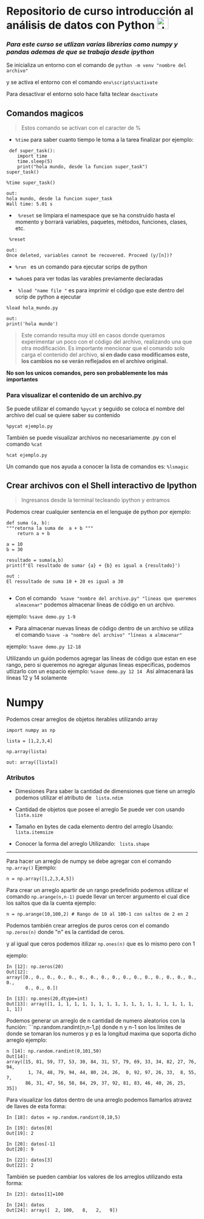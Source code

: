 # Repositorio de curso introducción al análisis de datos con Python <img src="https://upload.wikimedia.org/wikipedia/commons/c/c3/Python-logo-notext.svg" alt="drawing" width="30"/>  

### _Para este curso se utlizan varias librerias como numpy y pandas ademas de que se trabaja desde ipython_ 

Se inicializa un entorno con el comando de
 ```python -m venv "nombre del archivo"```

y se activa el entorno con el comando 
```env\scripts\activate```

Para desactivar el entorno solo hace falta teclear 
```deactivate```


## Comandos magicos 

> Estos comando se activan con el caracter de % 
- ```%time``` para saber cuanto tiempo le toma a la tarea finalizar por ejemplo:
```
 def super_task():
    import time 
    time.sleep(5)
    print("hola mundo, desde la funcion super_task")
super_task()

%time super_task()

out: 
hola mundo, desde la funcion super_task
Wall time: 5.01 s
```

- ``` %reset``` se limpiara el namespace que se ha construido hasta el momento y borrará variables, paquetes, métodos, funciones, clases, etc. 

```
 %reset

out: 
Once deleted, variables cannot be recovered. Proceed (y/[n])?
```

- ```%run ``` es un comando para ejecutar scrips de python
- ```%who```es para ver todas las varables previamente declaradas

- ``` %load "name file "``` es para imprimir el código que este dentro del scrip de python a ejecutar 
 ``` 
 %load hola_mundo.py

 out:
 print('hola mundo')
 ```
 >Este comando resulta muy útil en casos donde queramos experimentar un poco con el código del archivo, realizando una que otra modificación.
Es importante mencionar que el comando solo carga el contenido del archivo, **si en dado caso modificamos este, los cambios no se verán reflejados en el archivo original.**


 __No son los unicos comandos, pero son probablemente los más importantes__



### Para visualizar el contenido de un archivo.py
Se puede utilizar el comando ```%pycat``` y seguido se coloca el nombre del archivo del cual se quiere saber su contenido
```
%pycat ejemplo.py
```

También se puede visualizar archivos no necesariamente .py con el comando ```%cat```
```
%cat ejemplo.py
```


Un comando que nos ayuda a conocer la lista de comandos es: ```%lsmagic```






## Crear archivos con el Shell interactivo de Ipython

> Ingresanos desde la terminal tecleando ipython y entramos

Podemos crear cualquier sentencia en el lenguaje de python por ejemplo: 

``` 
def suma (a, b):
"""retorna la suma de  a + b """
    return a + b 

a = 10 
b = 30

resultado = suma(a,b)
print(f'El resultado de sumar {a} + {b} es igual a {resultado}')

out :
El ressultado de suma 10 + 20 es igual a 30 


```   
- Con el comando ``` %save "nombre del archivo.py" "lineas que queremos almacenar"``` podemos almacenar líneas de código en un archivo. 

ejemplo: 
   ```%save demo.py 1-9```


- Para almacenar nuevas lineas de código dentro de un archivo se utiliza el comando ```%save -a "nombre del archivo" "líneas a almacenar"```

ejemplo: 
```%save demo.py 12-18```

Utilizando un guión podemos agregar las líneas de código que estan en ese rango, pero si queremos no agregar algunas lineas especificas, podemos utlizarlo con un espacio
ejemplo:
```%save demo.py 12 14 ```
Así almacenará las líneas 12 y 14 solamente 

# Numpy 

Podemos crear arreglos de objetos iterables utilizando array 

```
import numpy as np 

lista = [1,2,3,4]

np.array(lista)

out: array([lista])

```

### Atributos 

* Dimesiones
Para saber la cantidad de dimensiones que tiene un arreglo podemos utilizar el 
atributo de ``` lista.ndim```

* Cantidad de objetos que posee el arreglo
Se puede ver con usando ``` lista.size```

* Tamaño en bytes de cada elemento dentro del arreglo
Usando: ``` lista.itemsize```

* Conocer la forma del arreglo
Utilizando: ``` lista.shape```


---

Para hacer un arreglo de numpy se debe agregar con el comando ```np.array()```
Ejemplo: 
```
n = np.array([1,2,3,4,5])
```

Para crear un arreglo apartir de un rango predefinido podemos utilizar el comando ```np.arange(n,n-1)``` puede llevar un tercer argumento el cual dice los saltos que da la cuenta
ejemplo: 
```
n = np.arange(10,100,2) # Rango de 10 al 100-1 con saltos de 2 en 2 
```

Podemos también crear arreglos de puros ceros con el comando ```np.zeros(n)``` donde "n" es la cantidad de ceros.

y al igual que ceros podemos itilizar ```np.ones(n)``` que es lo mismo pero con 1 

ejemplo:
```
In [12]: np.zeros(20)
Out[12]:
array([0., 0., 0., 0., 0., 0., 0., 0., 0., 0., 0., 0., 0., 0., 0., 0., 0.,
       0., 0., 0.])

In [13]: np.ones(20,dtype=int)
Out[13]: array([1, 1, 1, 1, 1, 1, 1, 1, 1, 1, 1, 1, 1, 1, 1, 1, 1, 1, 1, 1])
```

Podemos generar un arreglo de n cantidad de numero aleatorios con la función: ```np.random.randint(n,n-1,p) donde n y n-1 son los limites de donde se tomaran los numeros y p es la longitud maxima que soporta dicho arreglo 
ejemplo: 
```
n [14]: np.random.randint(0,101,50)
Out[14]:
array([15, 81, 59, 77, 53, 30, 84, 31, 57, 79, 69, 33, 34, 82, 27, 76, 94,
        1, 74, 48, 79, 94, 44, 80, 24, 26,  0, 92, 97, 26, 33,  8, 55,  7,
       86, 31, 47, 56, 58, 84, 29, 37, 92, 81, 83, 46, 40, 26, 25, 35])

```

Para visualizar los datos dentro de una arreglo podemos llamarlos atravez de llaves de esta forma: 
```
In [18]: datos = np.random.randint(0,10,5)

In [19]: datos[0]
Out[19]: 2

In [20]: datos[-1]
Out[20]: 9

In [22]: datos[3]
Out[22]: 2
```

También se pueden cambiar los valores de los arreglos utilizando esta forma:
```
In [23]: datos[1]=100

In [24]: datos
Out[24]: array([  2, 100,   8,   2,   9])
```

